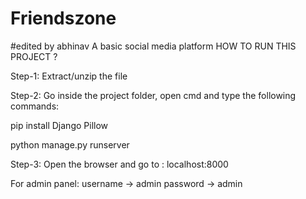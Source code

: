 # Friendszone

#edited by abhinav 
A basic social media platform
HOW TO RUN THIS PROJECT ?

Step-1: Extract/unzip the file


Step-2: Go inside the project folder, open cmd and type the following commands:


pip install Django Pillow



python manage.py runserver




Step-3: Open the browser and go to : localhost:8000





For admin panel:
username -> admin
password -> admin
